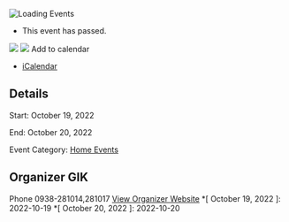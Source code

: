 ![Loading Events](https://giki.edu.pk/event/6th-international-conference-on-sustainability-in-process-industry/)
  * This event has passed.


![](https://giki.edu.pk/event/6th-international-conference-on-sustainability-in-process-industry/)
![](https://giki.edu.pk/event/6th-international-conference-on-sustainability-in-process-industry/)
Add to calendar 
  * [ iCalendar ](webcal://giki.edu.pk/event/6th-international-conference-on-sustainability-in-process-industry/?ical=1)


##  Details  

Start: 
     October 19, 2022  

End: 
     October 20, 2022  

Event Category:
    [Home Events](https://giki.edu.pk/events/category/home_events/)
## Organizer      GIK  

Phone 
     0938-281014,281017       [View Organizer Website](https://www.giki.edu.pk)
  *[ October 19, 2022 ]: 2022-10-19
  *[ October 20, 2022 ]: 2022-10-20
